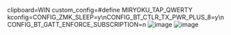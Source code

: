 clipboard=WIN
custom_config=#define MIRYOKU_TAP_QWERTY
kconfig=CONFIG_ZMK_SLEEP=y\nCONFIG_BT_CTLR_TX_PWR_PLUS_8=y\nCONFIG_BT_GATT_ENFORCE_SUBSCRIPTION=n
![image](https://github.com/user-attachments/assets/f143debc-bd1e-4045-80a4-99165557d533)
![image](https://github.com/user-attachments/assets/a797e8b4-d39f-4b0d-94b0-1f3dca144cee)
